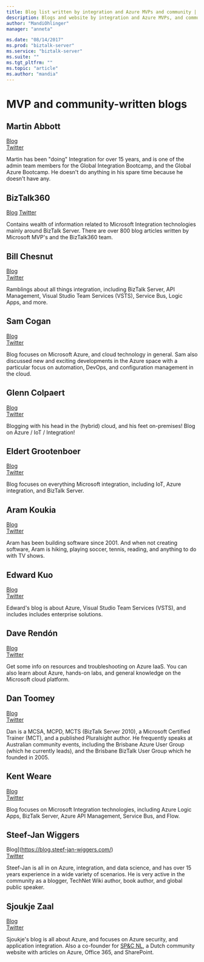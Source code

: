 ```yaml
---
title: Blog list written by integration and Azure MVPs and community | Microsoft Docs
description: Blogs and website by integration and Azure MVPs, and community members on BizTalk Server, Logic Apps, and more
author: "MandiOhlinger"
manager: "anneta"

ms.date: "08/14/2017"
ms.prod: "biztalk-server"
ms.service: "biztalk-server"
ms.suite: ""
ms.tgt_pltfrm: ""
ms.topic: "article"
ms.author: "mandia"
---
```



# MVP and community-written blogs


## Martin Abbott
[Blog](http://martinabbott.com)  
[Twitter](https://twitter.com/martinabbott)

Martin has been "doing" Integration for over 15 years, and is one of the admin team members for the Global Integration Bootcamp, and the Global Azure Bootcamp. He doesn't do anything in his spare time because he doesn't have any. 

## BizTalk360
[Blog](https://blogs.biztalk360.com/)
[Twitter](https://twitter.com/BizTalk360)

Contains wealth of information related to Microsoft Integration technologies mainly around BizTalk Server. There are over 800 blog articles written by Microsoft MVP's and  the BizTalk360 team. 

## Bill Chesnut
[Blog](https://biztalkbill.com)  
[Twitter](https://twitter.com/BizTalkBill)

Ramblings about all things integration, including BizTalk Server, API Management, Visual Studio Team Services (VSTS), Service Bus, Logic Apps, and more.

## Sam Cogan
[Blog](http://samcogan.com)  
[Twitter](https://twitter.com/samcogan)

Blog focuses on Microsoft Azure, and cloud technology in general. Sam also discussed new and exciting developments in the Azure space with a particular focus on automation, DevOps, and configuration management in the cloud. 

## Glenn Colpaert
[Blog](https://glenncolpaert.wordpress.com/)  
[Twitter](https://twitter.com/GlennColpaert)

Blogging with his head in the (hybrid) cloud, and his feet on-premises! Blog on Azure / IoT / Integration!

## Eldert Grootenboer
[Blog](https://blog.eldert.net/)  
[Twitter](https://twitter.com/egrootenboer)

Blog focuses on everything Microsoft integration, including IoT, Azure integration, and BizTalk Server. 

## Aram Koukia
[Blog](https://koukia.ca)  
[Twitter](https://twitter.com/aramkoukia)

Aram has been building software since 2001. And when not creating software, Aram is hiking, playing soccer, tennis, reading, and anything to do with TV shows.

## Edward Kuo 
[Blog](http://edwardkuo.imas.tw/)  
[Twitter](https://twitter.com/Chia_Chi_Kuo)

Edward's blog is about Azure, Visual Studio Team Services (VSTS), and includes includes enterprise solutions.

## Dave Rendón
[Blog](https://wikiazure.com/)  
[Twitter](https://twitter.com/DaveRndn)

Get some info on resources and troubleshooting on Azure IaaS. You can also learn about Azure, hands-on labs, and general knowledge on the Microsoft cloud platform.

## Dan Toomey
[Blog](www.mindovermessaging.com)  
[Twitter](https://twitter.com/daniel2me)

Dan is a MCSA, MCPD, MCTS (BizTalk Server 2010), a Microsoft Certified Trainer (MCT), and a published Pluralsight author. He frequently speaks at Australian community events, including the Brisbane Azure User Group (which he currently leads), and the Brisbane BizTalk User Group which he founded in 2005. 

## Kent Weare
[Blog](http://www.MiddlewareInTheCloud.com)  
[Twitter](https://twitter.com/wearsy)

Blog focuses on Microsoft Integration technologies, including Azure Logic Apps, BizTalk Server, Azure API Management, Service Bus, and Flow.

## Steef-Jan Wiggers
Blog](https://blog.steef-jan-wiggers.com/)  
[Twitter](https://twitter.com/SteefJan)

Steef-Jan is all in on Azure, integration, and data science, and has over 15 years experience in a wide variety of scenarios. He is very active in the community as a blogger, TechNet Wiki author, book author, and global public speaker. 

## Sjoukje Zaal
[Blog](http://sjoukjezaal.com/)  
[Twitter](https://twitter.com/sjoukjezaal)

Sjoukje's blog is all about Azure, and focuses on Azure security, and application integration. Also a co-founder for [SP&C NL](http://spcnl.nl/), a Dutch community website with articles on Azure, Office 365, and SharePoint. 